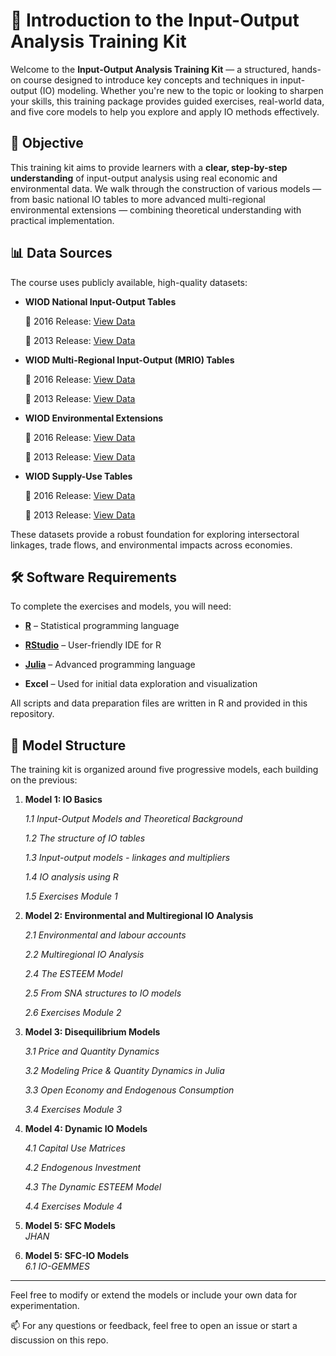 # 📘 Introduction to the Input-Output Analysis Training Kit

Welcome to the **Input-Output Analysis Training Kit** — a structured, hands-on course designed to introduce key concepts and techniques in input-output (IO) modeling. Whether you're new to the topic or looking to sharpen your skills, this training package provides guided exercises, real-world data, and five core models to help you explore and apply IO methods effectively.

## 🎯 Objective

This training kit aims to provide learners with a **clear, step-by-step understanding** of input-output analysis using real economic and environmental data. We walk through the construction of various models — from basic national IO tables to more advanced multi-regional environmental extensions — combining theoretical understanding with practical implementation.

## 📊 Data Sources

The course uses publicly available, high-quality datasets:

- **WIOD National Input-Output Tables**
  
  📎 2016 Release: [View Data](https://dataverse.nl/api/access/datafile/199099)

  📎 2013 Release: [View Data](https://dataverse.nl/api/access/datafile/199116)
  
- **WIOD Multi-Regional Input-Output (MRIO) Tables**  

  📎 2016 Release: [View Data](https://dataverse.nl/api/access/datafile/199104)

  📎 2013 Release: [View Data](https://dataverse.nl/api/access/datafile/199123)

- **WIOD Environmental Extensions**  

  📎 2016 Release: [View Data](https://ec.europa.eu/jrc/en/research-topic/economic-environmental-and-social-effects-of-globalisation)

  📎 2013 Release: [View Data](https://dataverse.nl/api/access/datafile/199110)

- **WIOD Supply-Use Tables**  

  📎 2016 Release: [View Data](https://dataverse.nl/api/access/datafile/199096)

  📎 2013 Release: [View Data](https://dataverse.nl/api/access/datafile/199106)


 These datasets provide a robust foundation for exploring intersectoral linkages, trade flows, and environmental impacts across economies.

## 🛠️ Software Requirements

To complete the exercises and models, you will need:

- [**R**](https://cran.r-project.org/) – Statistical programming language
  
- [**RStudio**](https://posit.co/download/rstudio-desktop/) – User-friendly IDE for R

- [**Julia**](https://julialang.org/) – Advanced programming language 
  
- **Excel** – Used for initial data exploration and visualization

All scripts and data preparation files are written in R and provided in this repository.

## 🧱 Model Structure

The training kit is organized around five progressive models, each building on the previous:

1. **Model 1: IO Basics**  

   *1.1 Input-Output Models and Theoretical Background*
   
   *1.2 The structure of IO tables*
   
   *1.3 Input-output models - linkages and multipliers*

   *1.4 IO analysis using R*

   *1.5 Exercises Module 1*

2. **Model 2: Environmental and Multiregional IO Analysis**  

   *2.1 Environmental and labour accounts* 

   *2.2 Multiregional IO Analysis*

   *2.4 The ESTEEM Model*

   *2.5 From SNA structures to IO models*

   *2.6 Exercises Module 2*

3. **Model 3: Disequilibrium Models**  

   *3.1 Price and Quantity Dynamics*

   *3.2 Modeling Price & Quantity Dynamics in Julia*

   *3.3 Open Economy and Endogenous Consumption*

   *3.4 Exercises Module 3*

4. **Model 4: Dynamic IO Models**  

   *4.1 Capital Use Matrices*

   *4.2 Endogenous Investment*

   *4.3 The Dynamic ESTEEM Model*

   *4.4 Exercises Module 4*

5. **Model 5: SFC Models**  
   *JHAN*

6. **Model 5: SFC-IO Models**  
   *6.1 IO-GEMMES*

---

Feel free to modify or extend the models or include your own data for experimentation.

📫 For any questions or feedback, feel free to open an issue or start a discussion on this repo.
